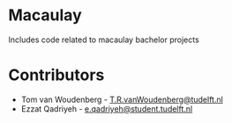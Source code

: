 # Macaulay
 Includes code related to macaulay bachelor projects

# Contributors
- Tom van Woudenberg - T.R.vanWoudenberg@tudelft.nl
- Ezzat Qadriyeh -  e.qadriyeh@student.tudelft.nl

